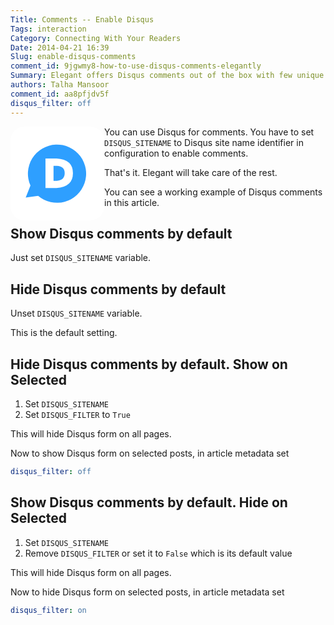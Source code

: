 ```yaml
---
Title: Comments -- Enable Disqus
Tags: interaction
Category: Connecting With Your Readers
Date: 2014-04-21 16:39
Slug: enable-disqus-comments
comment_id: 9jgwmy8-how-to-use-disqus-comments-elegantly
Summary: Elegant offers Disqus comments out of the box with few unique features
authors: Talha Mansoor
comment_id: aa8pfjdv5f
disqus_filter: off
---
```


<svg xmlns="http://www.w3.org/2000/svg" aria-label="Disqus" role="img" viewBox="0 0 512 512" width="150" height="150" style="float:left;"><rect width="512" height="512" rx="15%" fill="#fff"/><path fill="#2e9fff" d="M83 387l26-65a159 159 0 1 1 42 56zm168-52q90-6 90-81t-89-80h-61v161zm2-39h-18v-82h18q43 2 43 40t-43 42"/></svg>

You can use Disqus for comments. You have to set `DISQUS_SITENAME` to Disqus
site name identifier in configuration to enable comments.

That's it. Elegant will take care of the rest.

You can see a working example of Disqus comments in this article.

## Show Disqus comments by default

Just set `DISQUS_SITENAME` variable.

## Hide Disqus comments by default

Unset `DISQUS_SITENAME` variable.

This is the default setting.

## Hide Disqus comments by default. Show on Selected

1. Set `DISQUS_SITENAME`
1. Set `DISQUS_FILTER` to `True`

This will hide Disqus form on all pages.

Now to show Disqus form on selected posts, in article metadata set

```yaml
disqus_filter: off
```

## Show Disqus comments by default. Hide on Selected

1. Set `DISQUS_SITENAME`
1. Remove `DISQUS_FILTER` or set it to `False` which is its default value

This will hide Disqus form on all pages.

Now to hide Disqus form on selected posts, in article metadata set

```yaml
disqus_filter: on
```
